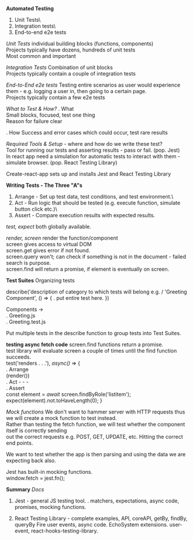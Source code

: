 **Automated Testing**

1. Unit Tests\
2. Integration tests\
3. End-to-end e2e tests

_Unit Tests_
individual building blocks (functions, components)\
Projects typically have dozens, hundreds of unit tests\
Most common and important

_Integration Tests_
Combination of unit blocks\
Projects typically contain a couple of integration tests

_End-to-End e2e tests_
Testing entire scenarios as user would experience them - e.g. logging a user in, then going to a certain page.\
Projects typically contain a few e2e tests

_What to Test & How?_
. What\
Small blocks, focused, test one thing\
Reason for failure clear

. How
Success and error cases which could occur, test rare results

_Required Tools & Setup_ - where and how do we write these test?\
Tool for running our tests and asserting results - pass or fail. (pop. Jest)\
In react app need a simulation for automatic tests to interact with them - simulate browser. (pop. React Testing Library)

Create-react-app sets up and installs Jest and React Testing Library

**Writing Tests - The Three "A"s**

1. Arrange - Set up test data, test conditions, and test environment.\
2. Act - Run logic that should be tested (e.g. execute function, simulate button click etc.)\
3. Assert - Compare execution results with expected results.

_test, expect_
both globally available.

_render, screen_
render the function/component\
screen gives access to virtual DOM\
screen.get gives error if not found.\
screen.query won't; can check if something is not in the document - failed search is purpose.\
screen.find will return a promise, if element is eventually on screen.

**Test Suites**
Organizing tests

describe('description of category to which tests will belong e.g. <Greeting/> / 'Greeting Component', () => {
. put entire test here.
})

Components ->\
. Greeting.js\
. Greeting.test.js

Put multiple tests in the describe function to group tests into Test Suites.

**testing async fetch code**
screen.find functions return a promise.\
test library will evaluate screen a couple of times until the find function succeeds.\
test('renders . . .'), _async()_ => {\
. Arrange\
(render(<Async/>))\
. Act - - -\
. Assert\
const element = _await_ screen.findByRole('listitem');\
expect(element).not.toHaveLength(0);
}

_Mock functions_
We don't want to hammer server with HTTP requests thus we will create a mock function to test instead.\
Rather than testing the fetch function, we will test whether the component itself is correctly sending\
out the correct requests e.g. POST, GET, UPDATE, etc. Hitting the correct end points.

We want to test whether the app is then parsing and using the data we are expecting back also.

Jest has built-in mocking functions.\
window.fetch = jest.fn();

**Summary**
_Docs_

1. Jest - general JS testing tool.
   . matchers, expectations, async code, promises, mocking functions.

2. React Testing Library -
   complete examples, API, coreAPI, getBy, findBy, queryBy
   Fire user events, async code.
   EchoSystem extensions. user-event, react-hooks-testing-library.
